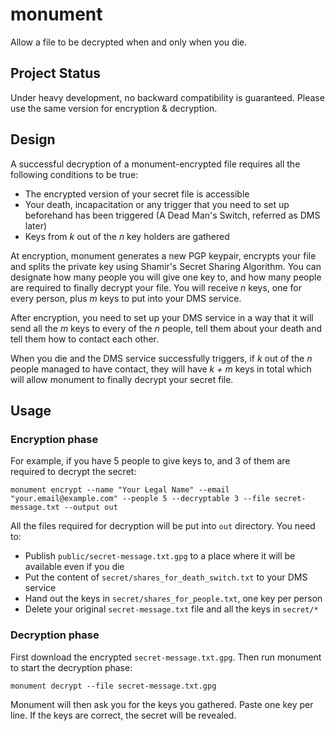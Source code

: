# monument

Allow a file to be decrypted when and only when you die.

## Project Status

Under heavy development, no backward compatibility is guaranteed. Please use the same version for encryption & decryption.

## Design

A successful decryption of a monument-encrypted file requires all the following conditions to be true:

* The encrypted version of your secret file is accessible
* Your death, incapacitation or any trigger that you need to set up beforehand has been triggered (A Dead Man's Switch, referred as DMS later)
* Keys from _k_ out of the _n_ key holders are gathered

At encryption, monument generates a new PGP keypair, encrypts your file and splits the private key using Shamir's Secret Sharing Algorithm. You can designate how many people you will give one key to, and how many people are required to finally decrypt your file. You will receive _n_ keys, one for every person, plus _m_ keys to put into your DMS service.

After encryption, you need to set up your DMS service in a way that it will send all the _m_ keys to every of the _n_ people, tell them about your death and tell them how to contact each other. 

When you die and the DMS service successfully triggers, if _k_ out of the _n_ people managed to have contact, they will have _k + m_ keys in total which will allow monument to finally decrypt your secret file.

## Usage

### Encryption phase

For example, if you have 5 people to give keys to, and 3 of them are required to decrypt the secret: 

```shell
monument encrypt --name "Your Legal Name" --email "your.email@example.com" --people 5 --decryptable 3 --file secret-message.txt --output out
```

All the files required for decryption will be put into `out` directory. You need to:

* Publish `public/secret-message.txt.gpg` to a place where it will be available even if you die
* Put the content of `secret/shares_for_death_switch.txt` to your DMS service
* Hand out the keys in `secret/shares_for_people.txt`, one key per person
* Delete your original `secret-message.txt` file and all the keys in `secret/*`

### Decryption phase

First download the encrypted `secret-message.txt.gpg`. Then run monument to start the decryption phase:

```shell
monument decrypt --file secret-message.txt.gpg
```

Monument will then ask you for the keys you gathered. Paste one key per line. If the keys are correct, the secret will be revealed.